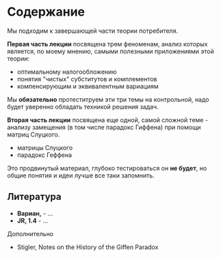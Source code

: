 # Содержание

Мы подходим к завершающей части теории потребителя.

**Первая часть лекции** посвящена трем феноменам, анализ которых является, по моему мнению, самыми полезными приложениями этой теории:

- оптимальному налогообложению
- понятия "чистых" субститутов и комплементов
- компенсирующим и эквивалентным вариациям

Мы **обязательно** протеститруем эти три темы на контрольной, надо будет уверенно обладать техникой решения задач.

**Вторая часть лекции** посвящена еще одной, самой сложной теме - анализу замещения (в том числе парадокс Гиффена) при помощи матриц Слуцкого. 

- матрицы Слуцкого
- парадокс Геффена

Это продвинутый материал, глубоко тестироваться он **не будет**, но общие понятия и идеи лучше все таки запомнить.

## Литература

- **Вариан,** - ...
- **JR, 1.4** - ...

Дополнительно 

- Stigler, Notes on the History of the Giffen Paradox 
